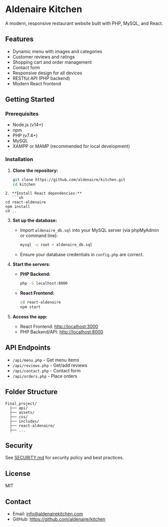 # Aldenaire Kitchen

A modern, responsive restaurant website built with PHP, MySQL, and React.

## Features

- Dynamic menu with images and categories
- Customer reviews and ratings
- Shopping cart and order management
- Contact form
- Responsive design for all devices
- RESTful API (PHP backend)
- Modern React frontend

## Getting Started

### Prerequisites

- Node.js (v14+)
- npm
- PHP (v7.4+)
- MySQL
- XAMPP or MAMP (recommended for local development)

### Installation

1. **Clone the repository:**
   ```sh
   git clone https://github.com/aldenaire/kitchen.git
   cd kitchen
   ```

````
2. **Install React dependencies:**
   ```sh
cd react-aldenaire
npm install
cd ..
````

3. **Set up the database:**

   - Import `aldenaire_db.sql` into your MySQL server (via phpMyAdmin or command line):
     ```sh
     mysql -u root < aldenaire_db.sql
     ```
   - Ensure your database credentials in `config.php` are correct.

4. **Start the servers:**

   - **PHP Backend:**
     ```sh
     php -S localhost:8000
     ```
   - **React Frontend:**
     ```sh
     cd react-aldenaire
     npm start
     ```

5. **Access the app:**
   - React Frontend: [http://localhost:3000](http://localhost:3000)
   - PHP Backend/API: [http://localhost:8000](http://localhost:8000)

## API Endpoints

- `/api/menu.php` - Get menu items
- `/api/reviews.php` - Get/add reviews
- `/api/contact.php` - Contact form
- `/api/orders.php` - Place orders

## Folder Structure

```
Final_project/
  ├── api/
  ├── assets/
  ├── css/
  ├── includes/
  ├── react-aldenaire/
  ├── ...
```

## Security

See [SECURITY.md](SECURITY.md) for security policy and best practices.

## License

MIT

## Contact

- Email: info@aldenairekitchen.com
- GitHub: https://github.com/aldenaire/kitchen
